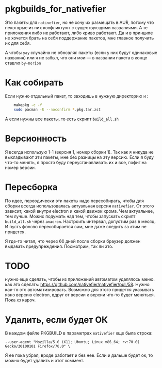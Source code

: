 # pkgbuilds_for_nativefier

Это пакеты для `nativefier`, но не хочу их размещать в AUR, потому что некоторые из них конфликтуют с существующими названиями. А те приложения либо не работают, либо криво работают. Да и в принципе не хочется брать на себя поддержание пакетов, мне главное получить их для себя.

А чтобы `yay` случайно не обновлял пакеты (если у них будут одинаковые названия) или я не забыл, что они мои — в названии пакета в конце ставлю `by-morion`

# Как собирать
Если нужно отдельный пакет, то заходишь в нужную директорию и :
```sh
    makepkg -c -f
    sudo pacman -U --noconfirm *.pkg.tar.zst
```

А если нужны все пакеты, то есть скрипт `build_all.sh`

# Версионность
Я всегда использую 1-1 (версия 1, номер сборки 1).
Так как я никуда не выкладывают эти пакеты, мне без разницы на эту версию. Если я буду что-то менять, я просто буду переустанавливать их и все, пофиг на номер версии.

# Пересборка
По идее, переодически эти пакеты надо пересобирать, чтобы для сборки всегда использовалась актуальная версия `nativefier`. От этого зависит, какой внутри electron и какой движок хрома. Чем актуальнее, тем лучше.
Можно подумать над тем, чтобы запускать скрипт `build_all.sh` через `anacron`. Настроить интервал, допустим раз в месяц. И пусть фоново пересобирается сам, мне даже следить за этим не придется.

Я где-то читал, что через 60 дней после сборки браузер должен выдавать предупреждения. Посмотрим, так ли это.

# TODO
нужно еще сделать, чтобы из приложений автоматом удалялось меню. как это сделать: https://github.com/nativefier/nativefier/pull/58. Нужно как-то это автоматизировать.
Возможно для этого придется указывать явно версию electron, вдруг от версии к версии что-то будет меняться. Пока хз кароч.

# Удалить, если будет ОК
В каждом файле PKGBUILD в параметрах `nativefier` еще была строка:

```--user-agent "Mozilla/5.0 (X11; Ubuntu; Linux x86_64; rv:70.0) Gecko/20100101 Firefox/70.0" \```

 Я ее пока убрал, вроде работает и без нее. Если и дальше будет ок, то можно будет удалить и этот коммент.